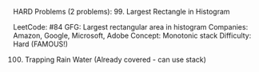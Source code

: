 HARD Problems (2 problems):
99. Largest Rectangle in Histogram

LeetCode: #84
GFG: Largest rectangular area in histogram
Companies: Amazon, Google, Microsoft, Adobe
Concept: Monotonic stack
Difficulty: Hard (FAMOUS!)

100. Trapping Rain Water (Already covered - can use stack)